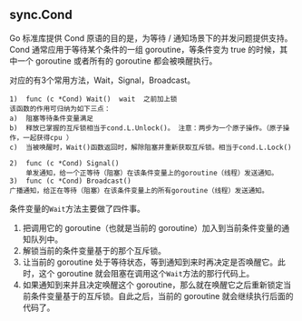 ## sync.Cond


Go 标准库提供 Cond 原语的目的是，为等待 / 通知场景下的并发问题提供支持。Cond 通常应用于等待某个条件的一组 goroutine，等条件变为 true 的时候，其中一个 goroutine 或者所有的 goroutine 都会被唤醒执行。




对应的有3个常用方法，Wait，Signal，Broadcast。

```text 
1)	func (c *Cond) Wait()  wait  之前加上锁
该函数的作用可归纳为如下三点：
a)	阻塞等待条件变量满足	
b)	释放已掌握的互斥锁相当于cond.L.Unlock()。 注意：两步为一个原子操作。（原子操作，一起获得cpu ）
c)	当被唤醒时，Wait()函数返回时，解除阻塞并重新获取互斥锁。相当于cond.L.Lock()

2)	func (c *Cond) Signal()
	单发通知，给一个正等待（阻塞）在该条件变量上的goroutine（线程）发送通知。
3)	func (c *Cond) Broadcast()
广播通知，给正在等待（阻塞）在该条件变量上的所有goroutine（线程）发送通知。
```



条件变量的`Wait`方法主要做了四件事。

1. 把调用它的 goroutine（也就是当前的 goroutine）加入到当前条件变量的通知队列中。
2. 解锁当前的条件变量基于的那个互斥锁。
3. 让当前的 goroutine 处于等待状态，等到通知到来时再决定是否唤醒它。此时，这个 goroutine 就会阻塞在调用这个`Wait`方法的那行代码上。
4. 如果通知到来并且决定唤醒这个 goroutine，那么就在唤醒它之后重新锁定当前条件变量基于的互斥锁。自此之后，当前的 goroutine 就会继续执行后面的代码了。

